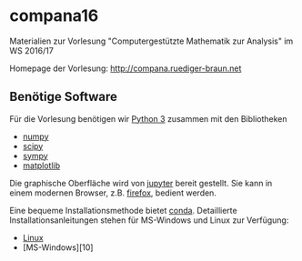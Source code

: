# compana16
Materialien zur Vorlesung "Computergestützte Mathematik zur Analysis" im WS 2016/17

Homepage der Vorlesung:  http://compana.ruediger-braun.net

## Benötige Software

Für die Vorlesung benötigen wir [Python 3][1] zusammen mit den Bibliotheken 

* [numpy][2]
* [scipy][3]
* [sympy][4]
* [matplotlib][5]

Die graphische Oberfläche wird von [jupyter][6] bereit gestellt.  Sie kann in
einem modernen Browser, z.B. [firefox][7], bedient werden.

Eine bequeme Installationsmethode bietet [conda][8].  Detaillierte
Installationsanleitungen stehen für MS-Windows und Linux zur
Verfügung:

* [Linux][9]
* [MS-Windows][10]

[1]: http://www.python.org
[2]: http://www.numpy.org
[3]: http://www.scipy.org
[4]: http://www.sympy.org
[5]: http://matplotlib.org
[6]: http://jupyter.org
[7]: https://www.mozilla.org/de/firefox/new/
[8]: http://conda.pydata.org
[9]: 
[10]: